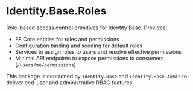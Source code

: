 # Identity.Base.Roles

Role-based access control primitives for Identity Base. Provides:

- EF Core entities for roles and permissions
- Configuration binding and seeding for default roles
- Services to assign roles to users and resolve effective permissions
- Minimal API endpoints to expose permissions to consumers (`/users/me/permissions`)

This package is consumed by `Identity.Base` and `Identity.Base.Admin` to deliver end-user and administrative RBAC features.
